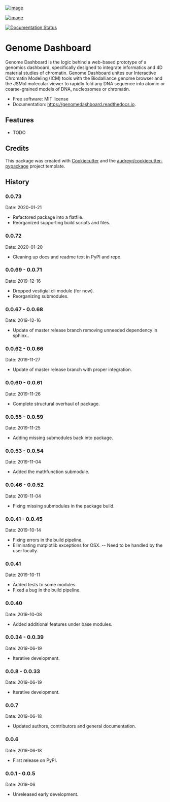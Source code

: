[![image](https://img.shields.io/pypi/v/genomedashboard.svg)](https://pypi.python.org/pypi/genomedashboard)

[![image](https://img.shields.io/travis/genomeDashboard/genomedashboard.svg)](https://travis-ci.org/genomeDashboard/genomedashboard)

[![Documentation
Status](https://readthedocs.org/projects/genomedashboard/badge/?version=latest)](https://genomedashboard.readthedocs.io/en/latest/?badge=latest)

Genome Dashboard
================

Genome Dashboard is the logic behind a web-based prototype of a genomics
dashboard, specifically designed to integrate informatics and 4D
material studies of chromatin. Genome Dashboard unites our Interactive
Chromatin Modeling (ICM) tools with the Biodalliance genome browser and
the JSMol molecular viewer to rapidly fold any DNA sequence into atomic
or coarse-grained models of DNA, nucleosomes or chromatin.

-   Free software: MIT license
-   Documentation: <https://genomedashboard.readthedocs.io>.

Features
--------

-   TODO

Credits
-------

This package was created with
[Cookiecutter](https://github.com/audreyr/cookiecutter) and the
[audreyr/cookiecutter-pypackage](https://github.com/audreyr/cookiecutter-pypackage)
project template.

History
-------

### 0.0.73

Date: 2020-01-21

-   Refactored package into a flatfile.
-   Reorganized supporting build scripts and files.

### 0.0.72

Date: 2020-01-20

-   Cleaning up docs and readme text in PyPI and repo.

### 0.0.69 - 0.0.71

Date: 2019-12-16

-   Dropped vestigial cli module (for now).
-   Reorganizing submodules.

### 0.0.67 - 0.0.68

Date: 2019-12-16

-   Update of master release branch removing unneeded dependency in
    sphinx..

### 0.0.62 - 0.0.66

Date: 2019-11-27

-   Update of master release branch with proper integration.

### 0.0.60 - 0.0.61

Date: 2019-11-26

-   Complete structural overhaul of package.

### 0.0.55 - 0.0.59

Date: 2019-11-25

-   Adding missing submodules back into package.

### 0.0.53 - 0.0.54

Date: 2019-11-04

-   Added the mathfunction submodule.

### 0.0.46 - 0.0.52

Date: 2019-11-04

-   Fixing missing submodules in the package build.

### 0.0.41 - 0.0.45

Date: 2019-10-14

-   Fixing errors in the build pipeline.
-   Eliminating matplotlib exceptions for OSX. -- Need to be handled by
    the user locally.

### 0.0.41

Date: 2019-10-11

-   Added tests to some modules.
-   Fixed a bug in the build pipeline.

### 0.0.40

Date: 2019-10-08

-   Added additional features under base modules.

### 0.0.34 - 0.0.39

Date: 2019-06-19

-   Iterative development.

### 0.0.8 - 0.0.33

Date: 2019-06-19

-   Iterative development.

### 0.0.7

Date: 2019-06-18

-   Updated authors, contributors and general documentation.

### 0.0.6

Date: 2019-06-18

-   First release on PyPI.

### 0.0.1 - 0.0.5

Date: 2019-06

-   Unreleased early development.
